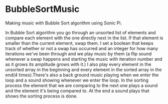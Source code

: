 # BubbleSortMusic
Making music with Bubble Sort algorithm using Sonic Pi.

In Bubble Sort algorithm you go through an unsorted list of elements and compare each element with the one directly next in the list. If that element is smaller than the current element, swap them. I set a boolean that keeps track of whether or not a swap has occurred and an integer for how many iterations we've been through and we play music by them (a flip sound whenever a swap happens and starting the music with iteration number and as it grows its amplitude grows with it.) I also play every element in the unsorted array in the beginning and every element in the sorted array in the end(4 times).There's also a back ground music playing when we enter the loop and a sound showing whenever we enter the loop. In the sorting process the element that we are comparing to the next one plays a sound and the element it's being compared to. At the end a sound plays that shows the sorting process is done.



